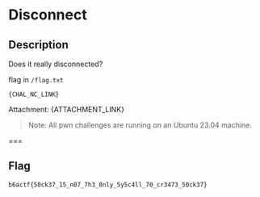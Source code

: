 Disconnect
===

## Description

Does it really disconnected?

flag in `/flag.txt`

```
{CHAL_NC_LINK}
```

Attachment: {ATTACHMENT_LINK}

> Note: All pwn challenges are running on an Ubuntu 23.04 machine.

===

## Flag

`b6actf{50ck37_15_n07_7h3_0nly_5y5c4ll_70_cr3473_50ck37}`

